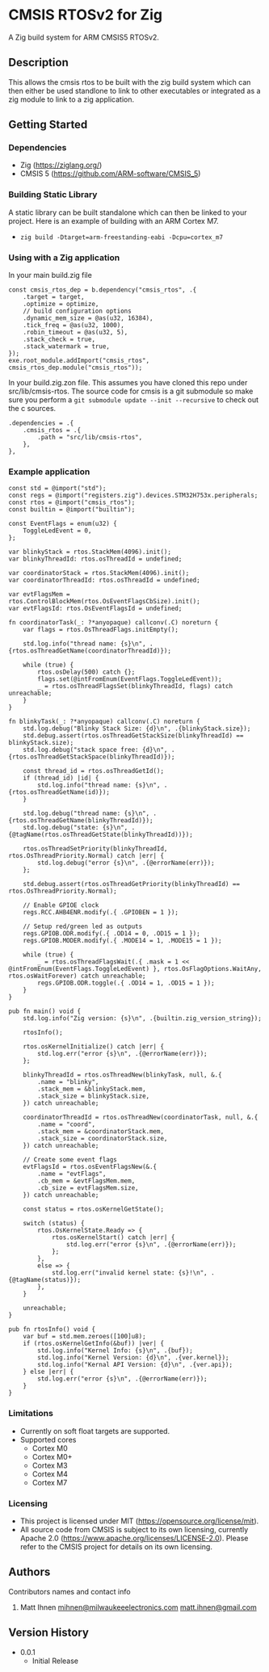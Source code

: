 # CMSIS RTOSv2 for Zig

A Zig build system for ARM CMSIS5 RTOSv2.

## Description

This allows the cmsis rtos to be built with the zig build system which can then either be used standlone to link
to other executables or integrated as a zig module to link to a zig application.

## Getting Started

### Dependencies

* Zig (https://ziglang.org/)
* CMSIS 5 (https://github.com/ARM-software/CMSIS_5)

### Building Static Library

A static library can be built standalone which can then be linked to your project. Here is an
example of building with an ARM Cortex M7.

* `zig build -Dtarget=arm-freestanding-eabi -Dcpu=cortex_m7`

### Using with a Zig application

In your main build.zig file

```zig
const cmsis_rtos_dep = b.dependency("cmsis_rtos", .{
    .target = target,
    .optimize = optimize,
    // build configuration options
    .dynamic_mem_size = @as(u32, 16384),
    .tick_freq = @as(u32, 1000),
    .robin_timeout = @as(u32, 5),
    .stack_check = true,
    .stack_watermark = true,
});
exe.root_module.addImport("cmsis_rtos", cmsis_rtos_dep.module("cmsis_rtos"));
```

In your build.zig.zon file. This assumes you have cloned this repo under src/lib/cmsis-rtos. The source
code for cmsis is a git submodule so make sure you perform a `git submodule update --init --recursive` to
check out the c sources.

```zig
.dependencies = .{
    .cmsis_rtos = .{
        .path = "src/lib/cmsis-rtos",
    },
},
```

### Example application

```zig
const std = @import("std");
const regs = @import("registers.zig").devices.STM32H753x.peripherals;
const rtos = @import("cmsis_rtos");
const builtin = @import("builtin");

const EventFlags = enum(u32) {
    ToggleLedEvent = 0,
};

var blinkyStack = rtos.StackMem(4096).init();
var blinkyThreadId: rtos.osThreadId = undefined;

var coordinatorStack = rtos.StackMem(4096).init();
var coordinatorThreadId: rtos.osThreadId = undefined;

var evtFlagsMem = rtos.ControlBlockMem(rtos.OsEventFlagsCbSize).init();
var evtFlagsId: rtos.OsEventFlagsId = undefined;

fn coordinatorTask(_: ?*anyopaque) callconv(.C) noreturn {
    var flags = rtos.OsThreadFlags.initEmpty();

    std.log.info("thread name: {s}\n", .{rtos.osThreadGetName(coordinatorThreadId)});

    while (true) {
        rtos.osDelay(500) catch {};
        flags.set(@intFromEnum(EventFlags.ToggleLedEvent));
        _ = rtos.osThreadFlagsSet(blinkyThreadId, flags) catch unreachable;
    }
}

fn blinkyTask(_: ?*anyopaque) callconv(.C) noreturn {
    std.log.debug("Blinky Stack Size: {d}\n", .{blinkyStack.size});
    std.debug.assert(rtos.osThreadGetStackSize(blinkyThreadId) == blinkyStack.size);
    std.log.debug("stack space free: {d}\n", .{rtos.osThreadGetStackSpace(blinkyThreadId)});

    const thread_id = rtos.osThreadGetId();
    if (thread_id) |id| {
        std.log.info("thread name: {s}\n", .{rtos.osThreadGetName(id)});
    }

    std.log.debug("thread name: {s}\n", .{rtos.osThreadGetName(blinkyThreadId)});
    std.log.debug("state: {s}\n", .{@tagName(rtos.osThreadGetState(blinkyThreadId))});

    rtos.osThreadSetPriority(blinkyThreadId, rtos.OsThreadPriority.Normal) catch |err| {
        std.log.debug("error {s}\n", .{@errorName(err)});
    };

    std.debug.assert(rtos.osThreadGetPriority(blinkyThreadId) == rtos.OsThreadPriority.Normal);

    // Enable GPIOE clock
    regs.RCC.AHB4ENR.modify(.{ .GPIOBEN = 1 });

    // Setup red/green led as outputs
    regs.GPIOB.ODR.modify(.{ .OD14 = 0, .OD15 = 1 });
    regs.GPIOB.MODER.modify(.{ .MODE14 = 1, .MODE15 = 1 });

    while (true) {
        _ = rtos.osThreadFlagsWait(.{ .mask = 1 << @intFromEnum(EventFlags.ToggleLedEvent) }, rtos.OsFlagOptions.WaitAny, rtos.osWaitForever) catch unreachable;
        regs.GPIOB.ODR.toggle(.{ .OD14 = 1, .OD15 = 1 });
    }
}

pub fn main() void {
    std.log.info("Zig version: {s}\n", .{builtin.zig_version_string});

    rtosInfo();

    rtos.osKernelInitialize() catch |err| {
        std.log.err("error {s}\n", .{@errorName(err)});
    };

    blinkyThreadId = rtos.osThreadNew(blinkyTask, null, &.{
        .name = "blinky",
        .stack_mem = &blinkyStack.mem,
        .stack_size = blinkyStack.size,
    }) catch unreachable;

    coordinatorThreadId = rtos.osThreadNew(coordinatorTask, null, &.{
        .name = "coord",
        .stack_mem = &coordinatorStack.mem,
        .stack_size = coordinatorStack.size,
    }) catch unreachable;

    // Create some event flags
    evtFlagsId = rtos.osEventFlagsNew(&.{
        .name = "evtFlags",
        .cb_mem = &evtFlagsMem.mem,
        .cb_size = evtFlagsMem.size,
    }) catch unreachable;

    const status = rtos.osKernelGetState();

    switch (status) {
        rtos.OsKernelState.Ready => {
            rtos.osKernelStart() catch |err| {
                std.log.err("error {s}\n", .{@errorName(err)});
            };
        },
        else => {
            std.log.err("invalid kernel state: {s}!\n", .{@tagName(status)});
        },
    }

    unreachable;
}

pub fn rtosInfo() void {
    var buf = std.mem.zeroes([100]u8);
    if (rtos.osKernelGetInfo(&buf)) |ver| {
        std.log.info("Kernel Info: {s}\n", .{buf});
        std.log.info("Kernel Version: {d}\n", .{ver.kernel});
        std.log.info("Kernal API Version: {d}\n", .{ver.api});
    } else |err| {
        std.log.err("error {s}\n", .{@errorName(err)});
    }
}
```

### Limitations

* Currently on soft float targets are supported.
* Supported cores
    * Cortex M0
    * Cortex M0+
    * Cortex M3
    * Cortex M4
    * Cortex M7

### Licensing

* This project is licensed under MIT (https://opensource.org/license/mit).
* All source code from CMSIS is subject to its own licensing, currently Apache 2.0 (https://www.apache.org/licenses/LICENSE-2.0). Please refer to the CMSIS project for details on its own licensing.

## Authors

Contributors names and contact info

1. Matt Ihnen <mihnen@milwaukeeelectronics.com> <matt.ihnen@gmail.com>

## Version History

* 0.0.1
    * Initial Release
